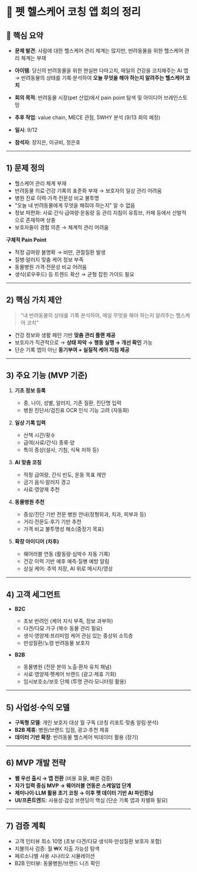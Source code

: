 # 🐾 펫 헬스케어 코칭 앱 회의 정리

## 📌 핵심 요약
- **문제 발견**: 사람에 대한 헬스케어 관리 체계는 많지만, 반려동물을 위한 헬스케어 관리 체계는 부재  
- **아이템**: 당신의 반려동물을 위한 현실판 다마고치, 매일의 건강을 코치해주는 AI 앱  
  → 반려동물의 상태를 기록·분석하여 **오늘 무엇을 해야 하는지 알려주는 헬스케어 코치**  

- **회의 목적**: 반려동물 시장(pet 산업)에서 pain point 탐색 및 아이디어 브레인스토밍  
- **추후 작업**: value chain, MECE 관점, 5WHY 분석 (9/13 회의 예정)  

- **일시**: 9/12  
- **참석자**: 장지은, 이규비, 정은호  

---

## 1) 문제 정의
- 헬스케어 관리 체계 부재  
- 반려동물 의료·건강 기록의 표준화 부재 → 보호자의 일상 관리 어려움  
- 병원 진료 이력·가격·전문성 비교 불투명  
- "오늘 내 반려동물에게 무엇을 해줘야 하는지" 알 수 없음  
- 정보 파편화: 사료·간식·급여량·운동량 등 관리 지침이 유튜브, 카페 등에서 산발적으로 존재하며 상충  
- 보호자들이 경험 의존 → 체계적 관리 어려움  

**구체적 Pain Point**  
- 적정 급여량 불명확 → 비만, 관절질환 발생  
- 질병·알러지 맞춤 케어 정보 부족  
- 동물병원 가격·전문성 비교 어려움  
- 생식(로우푸드) 등 트렌드 확산 → 균형 잡힌 가이드 필요  

---

## 2) 핵심 가치 제안
> “내 반려동물의 상태를 기록·분석하여, 매일 무엇을 해야 하는지 알려주는 헬스케어 코치”

- 건강 정보와 생활 패턴 기반 **맞춤 관리 플랜 제공**  
- 보호자가 직관적으로 → **상태 파악 → 행동 실행 → 개선 확인** 가능  
- 단순 기록 앱이 아닌 **동기부여 + 실질적 케어 지침 제공**  

---

## 3) 주요 기능 (MVP 기준)
1. **기초 정보 등록**
   - 종, 나이, 성별, 알러지, 기존 질환, 진단명 입력  
   - 병원 진단서/검진표 OCR 인식 기능 고려 (자동화)  

2. **일상 기록 입력**
   - 산책 시간/횟수  
   - 급여(사료/간식) 종류·양  
   - 특이 증상(설사, 기침, 식욕 저하 등)  

3. **AI 맞춤 코칭**
   - 적정 급여량, 간식 빈도, 운동 목표 제안  
   - 금기 음식·알러지 경고  
   - 사료·영양제 추천  

4. **동물병원 추천**
   - 증상/진단 기반 전문 병원 안내(정형외과, 치과, 피부과 등)  
   - 거리·전문도·후기 기반 추천  
   - 가격 비교 불투명성 해소(중장기 목표)  

5. **확장 아이디어 (차후)**
   - 웨어러블 연동 (활동량·심박수 자동 기록)  
   - 건강 이력 기반 예후 예측·질병 예방 알림  
   - 상실 케어: 추억 저장, AI 위로 메시지/영상  

---

## 4) 고객 세그먼트
- **B2C**
  - 초보 반려인 (케어 지식 부족, 정보 과부하)  
  - 다견/다묘 가구 (복수 동물 관리 필요)  
  - 생식·영양제·프리미엄 케어 관심 있는 중상위 소득층  
  - 만성질환/노령 반려동물 보호자  

- **B2B**
  - 동물병원 (전문 분야 노출·환자 유치 채널)  
  - 사료·영양제·펫케어 브랜드 (광고·제휴 기회)  
  - 임시보호소/보호 단체 (투명 관리·모니터링 활용)  

---

## 5) 사업성·수익 모델
- **구독형 모델**: 개인 보호자 대상 월 구독 (코칭 리포트·맞춤 알림·분석)  
- **B2B 제휴**: 병원/브랜드 입점, 광고·추천 제휴  
- **데이터 기반 확장**: 반려동물 헬스케어 빅데이터 활용 (장기)  

---

## 6) MVP 개발 전략
- **웹 우선 출시 → 앱 전환** (비용 효율, 빠른 검증)  
- **자가 입력 중심 MVP → 웨어러블 연동은 스케일업 단계**  
- **제미나이·LLM 활용 초기 코칭 → 이후 펫 데이터 기반 AI 파인튜닝**  
- **UI/프론트엔드**: 사용성·감성 브랜딩이 핵심 (단순 기록 앱과 차별화 필요)  

---

## 7) 검증 계획
- 고객 인터뷰 최소 10명 (초보·다견/다묘·생식파·만성질환 보호자 포함)  
- 지불의사 검증: 월 ₩X 지출 가능성 탐색  
- 페르소나별 사용 시나리오 시뮬레이션  
- B2B 인터뷰: 동물병원/브랜드 니즈 확인  
